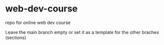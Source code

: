 # web-dev-course
repo for online web dev course


Leave the main branch empty or set it as a template for the other braches (sections)
